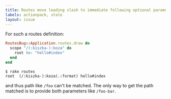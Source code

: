 ```yaml
---
title: Routes move leading slash to immediate following optional parameter 
labels: actionpack, stale
layout: issue
---
```


For such a routes definition:

``` ruby
RoutesBug::Application.routes.draw do
  scope "/(:kiszka-):koza" do
    root to: "hello#index"
  end
end
```

```
$ rake routes
root  (/:kiszka-):koza(.:format) hello#index
```

and thus path like `/foo` can't be matched. The only way to get the path matched is to provide both parameters like `/foo-bar`. 

